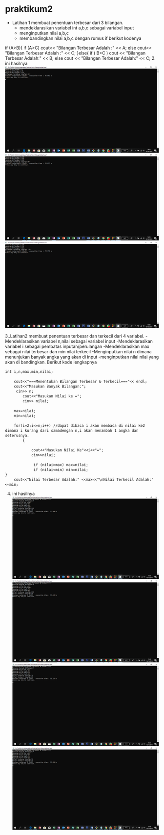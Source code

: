 # praktikum2
	
- Latihan 1 membuat penentuan terbesar dari 3 bilangan. 
	* mendeklarasikan variabel int a,b,c sebagai variabel input
	* menginputkan nilai a,b,c
	* membandingkan nilai a,b,c dengan rumus if berikut kodenya
	
if (A>B){
       			if (A>C)
       			 cout<< "Bilangan Terbesar Adalah :" << A;
       			else
        		cout<< "Bilangan Terbesar Adalah :" << C;
        	}else{
        		if ( B>C )
        		cout << "Bilangan Terbesar Adalah:" << B;
       			 else
        		cout << "Bilangan Terbesar Adalah:" << C;
2. ini hasilnya
	![img](https://github.com/zahira12/praktikum2/blob/master/latihan1/hasil%201%20Screenshot.png)
	![img](https://github.com/zahira12/praktikum2/blob/master/latihan1/hasil%202%20Screenshot.png)
	![img](https://github.com/zahira12/praktikum2/blob/master/latihan1/hasil%203%20Screenshot.png)

3..Latihan2 membuat penentuan terbesar dan terkecil dari 4 variabel. -Mendeklarasikan variabel n,nilai sebagai variabel input -Mendeklarasikan variabel i sebagai pembatas inputan/perulangan -Mendeklarasikan max sebagai nilai terbesar dan min nilai terkecil -Menginputkan nilai n dimana menunjukan banyak angka yang akan di input -menginputkan nilai nilai yang akan di bandingkan. Berikut kode lengkapnya

	int i,n,max,min,nilai;

		cout<<"===Menentukan Bilangan Terbesar & Terkecil==="<< endl;
   		cout<<"Masukan Banyak Bilangan:";
   		 cin>> n;
    		cout<<"Masukan Nilai ke =";
    		cin>> nilai;

		max=nilai;
		min=nilai;

 		for(i=2;i<=n;i++) //dapat dibaca i akan membaca di nilai ke2 dimana i kurang dari samadengan n,i akan menambah 1 angka dan seterusnya.
    		{

        		cout<<"Masukan Nilai Ke"<<i<<"=";
       	 		cin>>nilai;

      		 	 if (nilai>max) max=nilai;
       			 if (nilai<min) min=nilai;
	}
    	cout<<"Nilai Terbesar Adalah:" <<max<<"\nNilai Terkecil Adalah:"<<min;

4. ini hasilnya
	![img](https://github.com/zahira12/praktikum2/blob/master/latihan2/hasil%204%20Screenshot.png)
	![img](https://github.com/zahira12/praktikum2/blob/master/latihan2/hasil%205%20Screenshot.png)
	![img](https://github.com/zahira12/praktikum2/blob/master/latihan2/hasil%206%20Screenshot.png)
	![img](https://github.com/zahira12/praktikum2/blob/master/latihan2/hasil%207%20Screenshot.png)
